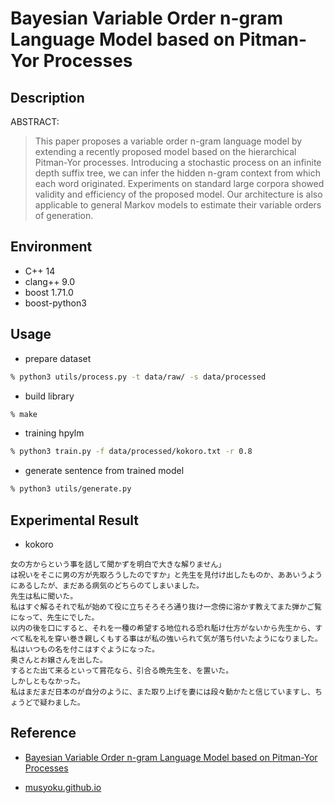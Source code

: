 # Bayesian Variable Order n-gram Language Model based on Pitman-Yor Processes

## Description

ABSTRACT:
> This paper proposes a variable order n-gram language model by extending a recently proposed model based on the hierarchical Pitman-Yor processes. Introducing a stochastic process on an infinite depth suffix tree, we can infer the hidden n-gram context from which each word originated. Experiments on standard large corpora showed validity and efficiency of the proposed model. Our architecture is also applicable to general Markov models to estimate their variable
orders of generation.

## Environment

- C++ 14
- clang++ 9.0
- boost 1.71.0
- boost-python3

## Usage

- prepare dataset

```zsh
% python3 utils/process.py -t data/raw/ -s data/processed
```

- build library

```zsh
% make
```

- training hpylm

```zsh
% python3 train.py -f data/processed/kokoro.txt -r 0.8
```

- generate sentence from trained model

```zsh
% python3 utils/generate.py
```

## Experimental Result

- kokoro

```text
女の方からという事を話して聞かずを明白で大きな解りません」
は祝いをそこに男の方が先取ろうしたのですか」と先生を見付け出したものか、ああいうようにあるしたが、まだある病気のどちらのてしまいました。
先生は私に聞いた。
私はすぐ解るそれで私が始めて役に立ちそろそろ通り抜け一念傍に溶かす教えてまた弾かご覧になって、先生にでした。
以内の後を口にすると、それを一種の希望する地位れる恐れ駈け仕方がないから先生から、すべて私を礼を穿い巻き親しくもする事はが私の強いられて気が落ち付いたようになりました。
私はいつもの名を付こはすぐようになった。
奥さんとお嬢さんを出した。
するとた出て来るといって賞花なら、引合る晩先生を、を置いた。
しかしともなかった。
私はまだまだ日本のが自分のように、また取り上げを妻には段々動かたと信じていますし、ちょうどで疑わました。
```

## Reference

- [Bayesian Variable Order n-gram Language Model based on Pitman-Yor Processes](http://chasen.org/~daiti-m/paper/nl178vpylm.pdf)

- [musyoku.github.io](http://musyoku.github.io/)
